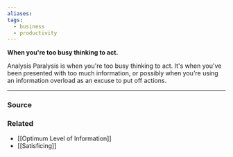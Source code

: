 ```yaml
---
aliases: 
tags:
  - business
  - productivity
---
```

**When you're too busy thinking to act.**

Analysis Paralysis is when you're too busy thinking to act. It's when you've been presented with too much information, or possibly when you're using an information overload as an excuse to put off actions. 

---

### Source

### Related
- [[Optimum Level of Information]] 
- [[Satisficing]]